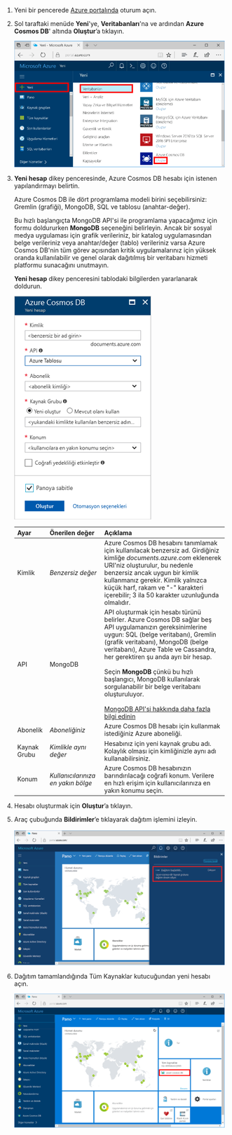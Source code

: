 1. Yeni bir pencerede [Azure portalında](https://portal.azure.com/) oturum açın.
2. Sol taraftaki menüde **Yeni**'ye, **Veritabanları**'na ve ardından **Azure Cosmos DB**' altında **Oluştur**’a tıklayın.
   
   ![Diğer Hizmetler ve Azure Cosmos DB seçeneklerinin vurgulandığı Azure portalı ekran görüntüsü](./media/cosmos-db-create-dbaccount-mongodb/create-nosql-db-databases-json-tutorial-1.png)

3. **Yeni hesap** dikey penceresinde, Azure Cosmos DB hesabı için istenen yapılandırmayı belirtin. 

    Azure Cosmos DB ile dört programlama modeli birini seçebilirsiniz: Gremlin (grafiği), MongoDB, SQL ve tablosu (anahtar-değer). 
       
    Bu hızlı başlangıçta MongoDB API'si ile programlama yapacağımız için formu doldururken **MongoDB** seçeneğini belirleyin. Ancak bir sosyal medya uygulaması için grafik verileriniz, bir katalog uygulamasından belge verileriniz veya anahtar/değer (tablo) verileriniz varsa Azure Cosmos DB'nin tüm görev açısından kritik uygulamalarınız için yüksek oranda kullanılabilir ve genel olarak dağıtılmış bir veritabanı hizmeti platformu sunacağını unutmayın.

    **Yeni hesap** dikey penceresini tablodaki bilgilerden yararlanarak doldurun.
 
    ![Yeni Azure Cosmos DB dikey penceresinin ekran görüntüsü](./media/cosmos-db-create-dbaccount-mongodb/create-nosql-db-databases-json-tutorial-2.png)
   
    Ayar|Önerilen değer|Açıklama
    ---|---|---
    Kimlik|*Benzersiz değer*|Azure Cosmos DB hesabını tanımlamak için kullanılacak benzersiz ad. Girdiğiniz kimliğe *documents.azure.com* eklenerek URI'niz oluşturulur, bu nedenle benzersiz ancak uygun bir kimlik kullanmanız gerekir. Kimlik yalnızca küçük harf, rakam ve "-" karakteri içerebilir; 3 ila 50 karakter uzunluğunda olmalıdır.
    API|MongoDB|API oluşturmak için hesabı türünü belirler. Azure Cosmos DB sağlar beş API uygulamanızın gereksinimlerine uygun: SQL (belge veritabanı), Gremlin (grafik veritabanı), MongoDB (belge veritabanı), Azure Table ve Cassandra, her gerektiren şu anda ayrı bir hesap. <br><br>Seçin **MongoDB** çünkü bu hızlı başlangıcı, MongoDB kullanılarak sorgulanabilir bir belge veritabanı oluşturuluyor.<br><br>[MongoDB API'si hakkında daha fazla bilgi edinin](../articles/cosmos-db/mongodb-introduction.md)|
    Abonelik|*Aboneliğiniz*|Azure Cosmos DB hesabı için kullanmak istediğiniz Azure aboneliği. 
    Kaynak Grubu|*Kimlikle aynı değer*|Hesabınız için yeni kaynak grubu adı. Kolaylık olması için kimliğinizle aynı adı kullanabilirsiniz. 
    Konum|*Kullanıcılarınıza en yakın bölge*|Azure Cosmos DB hesabınızın barındırılacağı coğrafi konum. Verilere en hızlı erişim için kullanıcılarınıza en yakın konumu seçin.

4. Hesabı oluşturmak için **Oluştur**’a tıklayın.
5. Araç çubuğunda **Bildirimler**’e tıklayarak dağıtım işlemini izleyin.

    ![Dağıtım başlatıldı bildirimi](./media/cosmos-db-create-dbaccount-mongodb/azure-documentdb-nosql-notification.png)

6.  Dağıtım tamamlandığında Tüm Kaynaklar kutucuğundan yeni hesabı açın. 

    ![Tüm kaynak kutucuğu Azure Cosmos DB hesabı](./media/cosmos-db-create-dbaccount-mongodb/azure-documentdb-all-resources.png)
